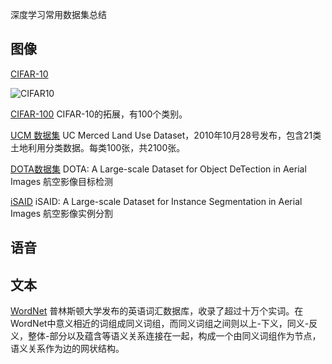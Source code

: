 深度学习常用数据集总结

## 图像
[CIFAR-10](https://www.cs.toronto.edu/~kriz/cifar.html)

![CIFAR10](https://i.loli.net/2019/12/02/2vNbTFxY5lPynoG.png)

[CIFAR-100](https://www.cs.toronto.edu/~kriz/cifar.html)
CIFAR-10的拓展，有100个类别。

[UCM 数据集](http://weegee.vision.ucmerced.edu/datasets/landuse.html)
UC Merced Land Use Dataset，2010年10月28号发布，包含21类土地利用分类数据。每类100张，共2100张。

[DOTA数据集](https://captain-whu.github.io/DOTA)
DOTA: A Large-scale Dataset for Object DeTection in Aerial Images
航空影像目标检测

[iSAID](https://captain-whu.github.io/iSAID/evaluation.html)
iSAID: A Large-scale Dataset for Instance Segmentation in Aerial Images
航空影像实例分割
## 语音


## 文本
[WordNet](https://wordnet.princeton.edu/download)
普林斯顿大学发布的英语词汇数据库，收录了超过十万个实词。在WordNet中意义相近的词组成同义词组，而同义词组之间则以上-下义，同义-反义，整体-部分以及蕴含等语义关系连接在一起，构成一个由同义词组作为节点，语义关系作为边的网状结构。
